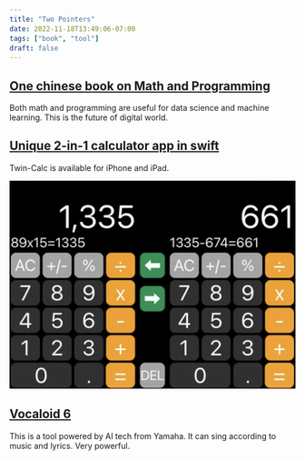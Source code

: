 ```yaml
---
title: "Two Pointers"
date: 2022-11-18T13:49:06-07:00
tags: ["book", "tool"]
draft: false
---
```


## [One chinese book on Math and Programming](https://github.com/Visualize-ML/Book3_Fundamentals-of-Mathematics)

Both math and programming are useful for data science and machine learning. This is the future of digital world.

## [Unique 2-in-1 calculator app in swift](https://mainichi.jp/english/articles/20220916/p2a/00m/0sc/017000c)

Twin-Calc is available for iPhone and iPad.

![twin-calc](../../static/twin-calc.png)

## [Vocaloid 6](https://www.vocaloid.com/) 

This is a tool powered by AI tech from Yamaha. It can sing according to music and lyrics. Very powerful. 

